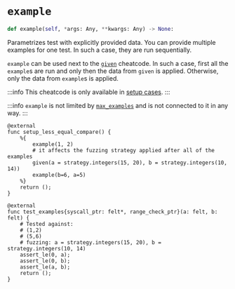 # `example`

```python
def example(self, *args: Any, **kwargs: Any) -> None:
```

Parametrizes test with explicitly provided data.
You can provide multiple examples for one test.
In such a case, they are run sequentially.

`example` can be used next to the [`given`](./given.md) cheatcode.
In such a case, first all the `example`s are run and only then the data from `given` is applied.
Otherwise, only the data from `example`s is applied.

:::info
This cheatcode is only available in [setup cases](../README.md#setup-case).
:::

:::info
`example` is not limited by [`max_examples`](./max-examples.md) and is not connected to it in any way.
:::

```cairo title="Example"
@external
func setup_less_equal_compare() {
    %{
        example(1, 2)
        # it affects the fuzzing strategy applied after all of the examples
        given(a = strategy.integers(15, 20), b = strategy.integers(10, 14))
        example(b=6, a=5)
    %}
    return ();
}

@external
func test_examples{syscall_ptr: felt*, range_check_ptr}(a: felt, b: felt) {
    # Tested against:
    # (1,2)
    # (5,6)
    # fuzzing: a = strategy.integers(15, 20), b = strategy.integers(10, 14)
    assert_le(0, a);
    assert_le(0, b);
    assert_le(a, b);
    return ();
}
```
